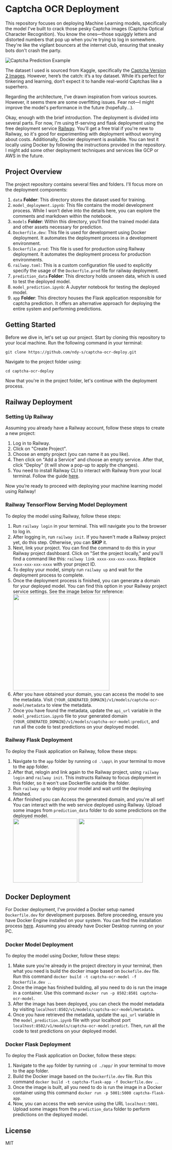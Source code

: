 # Captcha OCR Deployment
This repository focuses on deploying Machine Learning models, specifically the model I've built to crack those pesky Captcha images (Captcha Optical Character Recognition). You know the ones—those squiggly letters and distorted numbers that pop up when you're trying to log in somewhere. They're like the vigilant bouncers at the internet club, ensuring that sneaky bots don't crash the party.

![Captcha Prediction Example](https://github.com/ndy-s/captcha-ocr-deploy/assets/94002483/e9ca4056-ad72-47b5-aefb-03785ab85265)

The dataset I used is sourced from Kaggle, specifically the [Captcha Version 2 Images](https://www.kaggle.com/datasets/fournierp/captcha-version-2-images). However, here’s the catch: it’s a toy dataset. While it’s perfect for tinkering and learning, don’t expect it to handle real-world Captchas like a superhero.

Regarding the architecture, I've drawn inspiration from various sources. However, it seems there are some overfitting issues. Fear not—I might improve the model's performance in the future (hopefully...).

Okay, enough with the brief introduction. The deployment is divided into several parts. For now, I'm using tf-serving and flask deployment using the free deployment service [Railway](https://railway.app/). You'll get a free trial if you're new to Railway, so it's good for experimenting with deployment without worrying about costs. Additionally, Docker deployment is available. You can test it locally using Docker by following the instructions provided in the repository. I might add some other deployment techniques and services like GCP or AWS in the future.

## Project Overview
The project repository contains several files and folders. I'll focus more on the deployment components:
1. `data` **Folder**: This directory stores the dataset used for training.
2. `model_deployment.ipynb`: This file contains the model development process. While I won’t delve into the details here, you can explore the comments and markdown within the notebook.
3. `models` **Folder**: Within this directory, you’ll find the trained model data and other assets necessary for prediction.
4. `Dockerfile.dev`: This file is used for development using Docker deployment. It automates the deployment process in a development environment.
5. `Dockerfile.prod`: This file is used for production using Railway deployment. It automates the deployment process for production environments.
6. `railway.toml`: This is a custom configuration file used to explicitly specify the usage of the `Dockerfile.prod` file for railway deployment.
7. `prediction_data` **Folder**: This directory holds unseen data, which is used to test the deployed model.
8. `model_prediction.ipynb`: A Jupyter notebook for testing the deployed model.
9. `app` **Folder**: This directory houses the Flask application responsible for captcha prediction. It offers an alternative approach for deploying the entire system and performing predictions.

## Getting Started
Before we dive in, let's set up our project. Start by cloning this repository to your local machine. Run the following command in your terminal:
```
git clone https://github.com/ndy-s/captcha-ocr-deploy.git
```
Navigate to the project folder using:
```
cd captcha-ocr-deploy
```
Now that you're in the project folder, let's continue with the deployment process.

## Railway Deployment
### Setting Up Railway
Assuming you already have a Railway account, follow these steps to create a new project:
1. Log in to Railway.
2. Click on "Create Project".
3. Choose an empty project (you can name it as you like).
4. Then click on "Add a Service" and choose an empty service. After that, click "Deploy" (it will show a pop-up to apply the changes).
5. You need to install Railway CLI to interact with Railway from your local terminal. Follow the guide [here](https://docs.railway.app/guides/cli).
   
Now you’re ready to proceed with deploying your machine learning model using Railway!

### Railway TensorFlow Serving Model Deployment
To deploy the model using Railway, follow these steps:
1. Run `railway login` in your terminal. This will navigate you to the browser to log in.
2. After logging in, run `railway init`. If you haven't made a Railway project yet, do this step. Otherwise, you can **SKIP** it.
3. Next, link your project. You can find the command to do this in your Railway project dashboard. Click on "Set the project locally," and you'll find a command like this: `railway link xxxx-xxx-xxx-xxxx`. Replace `xxxx-xxx-xxx-xxxx` with your project ID.
4. To deploy your model, simply run `railway up` and wait for the deployment process to complete.
5. Once the deployment process is finished, you can generate a domain for your deployed model. You can find this option in your Railway project service settings. See the image below for reference:<br>
   <img src="https://github.com/ndy-s/captcha-ocr-deploy/assets/94002483/a0222d1c-9398-43e8-9f11-1798cf08514d" width="300">
6. After you have obtained your domain, you can access the model to see the metadata. Visit `{YOUR_GENERATED_DOMAIN}/v1/models/captcha-ocr-model/metadata` to view the metadata.
7. Once you have found the metadata, update the `api_url` variable in the `model_prediction.ipynb` file to your generated domain `{YOUR_GENERATED_DOMAIN}/v1/models/captcha-ocr-model:predict`, and run all the code to test predictions on your deployed model.

### Railway Flask Deployment
To deploy the Flask application on Railway, follow these steps:
1. Navigate to the `app` folder by running `cd .\app\` in your terminal to move to the app folder.
2. After that, relogin and link again to the Railway project, using `railway login` and `railway init`. This instructs Railway to focus deployment in this folder, so it won't use Dockerfile outside the folder.
3. Run `railway up` to deploy your model and wait until the deploying finished.
4. After finished you can Access the generated domain, and you're all set! You can interact with the web service deployed using Railway. Upload some images from `prediction_data` folder to do some predictions on the deployed model.<br>
   <img src="https://github.com/ndy-s/captcha-ocr-deploy/assets/94002483/85635ab5-15f3-4e13-8ea3-da47f6041616" height="200">
   <img src="https://github.com/ndy-s/captcha-ocr-deploy/assets/94002483/80469823-36c3-47df-8b4a-42ff2add6e75" height="200">
   
## Docker Deployment
For Docker deployment, I've provided a Docker setup named `Dockerfile.dev` for development purposes. Before proceeding, ensure you have Docker Engine installed on your system. You can find the installation process [here](https://docs.docker.com/engine/install/). Assuming you already have Docker Desktop running on your PC.

### Docker Model Deployment
To deploy the model using Docker, follow these steps:
1. Make sure you're already in the project directory in your terminal, then what you need is build the docker image based on `Dockefile.dev` file. Run this command `docker build -t captcha-ocr-model -f Dockerfile.dev .`.
2. Once the image has finished building, all you need to do is run the image in a container. Use this command `docker run -p 8502:8501 captcha-ocr-model`.
3. After the image has been deployed, you can check the model metadata by visiting `localhost:8502/v1/models/captcha-ocr-model/metadata`.
4. Once you have retrieved the metadata, update the `api_url` variable in the `model_prediction.ipynb` file with your localhost port `localhost:8502/v1/models/captcha-ocr-model:predict`. Then, run all the code to test predictions on your deployed model.

### Docker Flask Deployment
To deploy the Flask application on Docker, follow these steps:
1. Navigate to the `app` folder by running `cd ./app/` in your terminal to move to the app folder.
2. Build the Docker image based on the `Dockerfile.dev` file. Run this command `docker build -t captcha-flask-app -f Dockerfile.dev .`.
3. Once the image is built, all you need to do is run the image in a Docker container using this command `docker run -p 5001:5000 captcha-flask-app`.
4. Now, you can access the web service using the URL `localhost:5001`. Upload some images from the `prediction_data` folder to perform predictions on the deployed model.

## License
MIT
